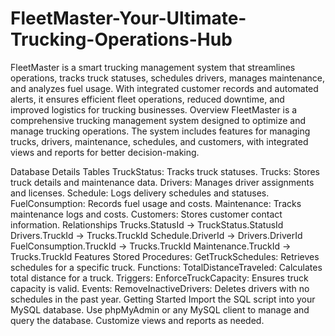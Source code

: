 # FleetMaster-Your-Ultimate-Trucking-Operations-Hub
FleetMaster is a smart trucking management system that streamlines operations, tracks truck statuses, schedules drivers, manages maintenance, and analyzes fuel usage. With integrated customer records and automated alerts, it ensures efficient fleet operations, reduced downtime, and improved logistics for trucking businesses.
Overview
FleetMaster is a comprehensive trucking management system designed to optimize and manage trucking operations. The system includes features for managing trucks, drivers, maintenance, schedules, and customers, with integrated views and reports for better decision-making.

Database Details
Tables
TruckStatus: Tracks truck statuses.
Trucks: Stores truck details and maintenance data.
Drivers: Manages driver assignments and licenses.
Schedule: Logs delivery schedules and statuses.
FuelConsumption: Records fuel usage and costs.
Maintenance: Tracks maintenance logs and costs.
Customers: Stores customer contact information.
Relationships
Trucks.StatusId → TruckStatus.StatusId
Drivers.TruckId → Trucks.TruckId
Schedule.DriverId → Drivers.DriverId
FuelConsumption.TruckId → Trucks.TruckId
Maintenance.TruckId → Trucks.TruckId
Features
Stored Procedures:
GetTruckSchedules: Retrieves schedules for a specific truck.
Functions:
TotalDistanceTraveled: Calculates total distance for a truck.
Triggers:
EnforceTruckCapacity: Ensures truck capacity is valid.
Events:
RemoveInactiveDrivers: Deletes drivers with no schedules in the past year.
Getting Started
Import the SQL script into your MySQL database.
Use phpMyAdmin or any MySQL client to manage and query the database.
Customize views and reports as needed.
